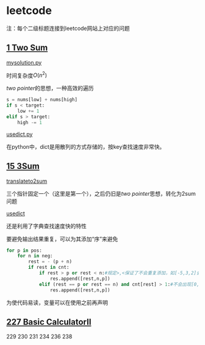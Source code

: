 # leetcode

注：每个二级标题连接到leetcode网站上对应的问题
## [1 Two Sum](https://leetcode.com/problems/two-sum/)
[mysolution.py](https://github.com/hsvnlu/leetcode/blob/master/1%20easy%20TwoSum/mysolution.py)

时间复杂度$O(n^{2})$

*two pointer*的思想，一种高效的遍历
```python
s = nums[low] + nums[high]
if s < target:
    low += 1
elif s > target:
    high -= 1
```
[usedict.py](https://github.com/hsvnlu/leetcode/blob/master/1%20easy%20TwoSum/usedict.py)

在python中，dict是用散列的方式存储的，按key查找速度非常快。

## [15 3Sum](https://leetcode.com/problems/3sum/)
[translateto2sum](https://github.com/hsvnlu/leetcode/blob/master/1%20medium%203Sum/translatetosum.py)

三个指针固定一个（这里是第一个），之后仍旧是*two pointer*思想，转化为2sum问题

[usedict](https://github.com/hsvnlu/leetcode/blob/master/1%20medium%203Sum/usedict.py)

还是利用了字典查找速度快的特性

要避免输出结果重复，可以为其添加“序”来避免
```python
for p in pos:
    for n in neg:
        rest = - (p + n)
        if rest in cnt:
            if rest > p or rest < n:#规定>,<保证了不会重复添加，如[-5,3,2]会出现两次
                res.append([rest,n,p])
            elif (rest == p or rest == n) and cnt[rest] > 1:#不会出现[0,0,0]，pos和neg只有一方含有0
                res.append([rest,n,p])
```
为使代码易读，变量可以在使用之前再声明

## [227 Basic CalculatorII](https://leetcode.com/problems/basic-calculator-ii/)

229 230 231 234 236 238
